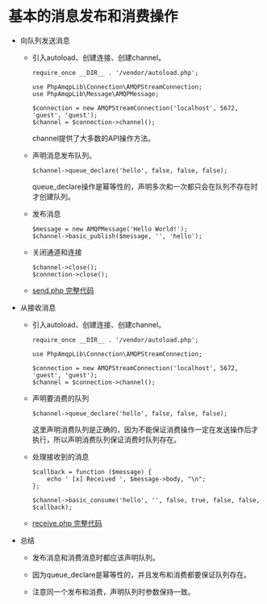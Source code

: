 # 基本的消息发布和消费操作

* 向队列发送消息

    * 引入autoload、创建连接、创建channel。

        ```
        require_once __DIR__ . '/vendor/autoload.php';

        use PhpAmqpLib\Connection\AMQPStreamConnection;
        use PhpAmqpLib\Message\AMQPMessage;

        $connection = new AMQPStreamConnection('localhost', 5672, 'guest', 'guest');
        $channel = $connection->channel();
        ```

        channel提供了大多数的API操作方法。

    * 声明消息发布队列。

        ```
        $channel->queue_declare('hello', false, false, false);
        ```

        queue_declare操作是幂等性的，声明多次和一次都只会在队列不存在时才创建队列。

    * 发布消息

        ```
        $message = new AMQPMessage('Hello World!');
        $channel->basic_publish($message, '', 'hello');
        ```

    * 关闭通道和连接
        ```
        $channel->close();
        $connection->close();
        ```

    * [send.php 完整代码](./send.php)

* 从接收消息

    * 引入autoload、创建连接、创建channel。

        ```
        require_once __DIR__ . '/vendor/autoload.php';

        use PhpAmqpLib\Connection\AMQPStreamConnection;

        $connection = new AMQPStreamConnection('localhost', 5672, 'guest', 'guest');
        $channel = $connection->channel();
        ```

    * 声明要消费的队列

        ```
        $channel->queue_declare('hello', false, false, false);
        ```
        这里声明消费队列是正确的，因为不能保证消费操作一定在发送操作后才执行，所以声明消费队列保证消费时队列存在。

    * 处理接收到的消息

        ```
        $callback = function ($message) {
            echo ' [x] Received ', $message->body, "\n";
        };

        $channel->basic_consume('hello', '', false, true, false, false, $callback);
        ```

    * [receive.php 完整代码](./receive.php)


* 总结

    * 发布消息和消费消息时都应该声明队列。

    *  因为queue_declare是幂等性的，并且发布和消费都要保证队列存在。

    *  注意同一个发布和消费，声明队列时参数保持一致。
